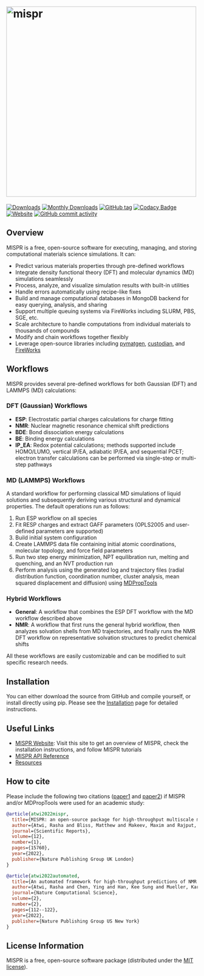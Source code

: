 # <img alt="mispr" src="https://raw.githubusercontent.com/molmd/mispr/master/docs/source/_static/logo.png" width="500">

[![Downloads][downloads-badge]][downloads-link]
[![Monthly Downloads][monthly-downloads-badge]][downloads-link]
[![GitHub tag][github-tag-badge]][github-tag-link]
[![Codacy Badge][codacy-badge]][codacy-link]
[![Website][website-badge]][website-link]
[![GitHub commit activity][commit-badge]][commit-link]

## Overview

MISPR is a free, open-source software for executing, managing, and storing computational materials science simulations. It can:

- Predict various materials properties through pre-defined workflows
- Integrate density functional theory (DFT) and molecular dynamics (MD) simulations seamlessly
- Process, analyze, and visualize simulation results with built-in utilities
- Handle errors automatically using recipe-like fixes
- Build and manage computational databases in MongoDB backend for easy querying, analysis, and sharing
- Support multiple queuing systems via FireWorks including SLURM, PBS, SGE, etc.
- Scale architecture to handle computations from individual materials to thousands of compounds
- Modify and chain workflows together flexibly
- Leverage open-source libraries including [pymatgen][pymatgen], [custodian][custodian], and [FireWorks][fireworks]

## Workflows

MISPR provides several pre-defined workflows for both Gaussian (DFT) and LAMMPS (MD) calculations:

### DFT (Gaussian) Workflows

- **ESP**: Electrostatic partial charges calculations for charge fitting
- **NMR**: Nuclear magnetic resonance chemical shift predictions
- **BDE**: Bond dissociation energy calculations
- **BE**: Binding energy calculations
- **IP_EA**: Redox potential calculations; methods supported include HOMO/LUMO, vertical IP/EA, adiabatic IP/EA, and sequential PCET; electron transfer calculations can be performed via single-step or multi-step pathways

### MD (LAMMPS) Workflows

A standard workflow for performing classical MD simulations of liquid solutions and subsequently deriving various structural and dynamical properties. The default operations run as follows:

1. Run ESP workflow on all species
2. Fit RESP charges and extract GAFF parameters (OPLS2005 and user-defined parameters are supported)
3. Build initial system configuration
4. Create LAMMPS data file containing initial atomic coordinations, molecular topology, and force field parameters
5. Run two step energy minimization, NPT equilibration run, melting and quenching, and an NVT production run
6. Perform analysis using the generated log and trajectory files (radial distribution function, coordination number, cluster analysis, mean squared displacement and diffusion) using [MDPropTools][mdproptools]

### Hybrid Workflows

- **General**: A workflow that combines the ESP DFT workflow with the MD workflow described above
- **NMR**: A workflow that first runs the general hybrid workflow, then analyzes solvation shells from MD trajectories, and finally runs the NMR DFT workflow on representative solvation structures to predict chemical shifts

All these workflows are easily customizable and can be modified to suit specific research needs.

## Installation

You can either download the source from GitHub and compile yourself, or install directly using pip.
Please see the [Installation][install-docs] page for detailed instructions.

## Useful Links

- [MISPR Website][mispr-website]: Visit this site to get an overview of MISPR, check the installation instructions, and follow MISPR tutorials
- [MISPR API Reference][api-docs]
- [Resources][resources]

## How to cite

Please include the following two citations ([paper1][paper1] and [paper2][paper2]) if MISPR and/or MDPropTools were used for an academic study:

```bib
@article{atwi2022mispr,
  title={MISPR: an open-source package for high-throughput multiscale molecular simulations},
  author={Atwi, Rasha and Bliss, Matthew and Makeev, Maxim and Rajput, Nav Nidhi},
  journal={Scientific Reports},
  volume={12},
  number={1},
  pages={15760},
  year={2022},
  publisher={Nature Publishing Group UK London}
}
```

```bib
@article{atwi2022automated,
  title={An automated framework for high-throughput predictions of NMR chemical shifts within liquid solutions},
  author={Atwi, Rasha and Chen, Ying and Han, Kee Sung and Mueller, Karl T and Murugesan, Vijayakumar and Rajput, Nav Nidhi},
  journal={Nature Computational Science},
  volume={2},
  number={2},
  pages={112--122},
  year={2022},
  publisher={Nature Publishing Group US New York}
}
```

## License Information

MISPR is a free, open-source software package (distributed under the [MIT license][license]).

[downloads-badge]: https://static.pepy.tech/badge/mispr
[monthly-downloads-badge]: https://static.pepy.tech/badge/mispr/month
[downloads-link]: https://pepy.tech/project/mispr
[github-tag-badge]: https://img.shields.io/github/tag/molmd/mispr
[github-tag-link]: https://GitHub.com/molmd/mispr/tags/
[codacy-badge]: https://app.codacy.com/project/badge/Grade/8c047110974a42af9baed409664d2547
[codacy-link]: https://www.codacy.com/gh/molmd/mispr/dashboard?utm_source=github.com&utm_medium=referral&utm_content=molmd/mispr&utm_campaign=Badge_Grade
[website-badge]: https://img.shields.io/website?down_message=down&label=mispr%20website&up_message=up&url=https%3A%2F%2Fmolmd.github.io%2Fmispr%2F
[website-link]: https://molmd.github.io/mispr/
[commit-badge]: https://img.shields.io/github/commit-activity/m/molmd/mispr
[commit-link]: https://github.com/molmd/mispr/commits/master
[mdproptools]: https://github.com/molmd/mdproptools
[fireworks]: https://materialsproject.github.io/fireworks/
[pymatgen]: https://pymatgen.org
[custodian]: https://materialsproject.github.io/custodian/
[install-docs]: https://molmd.github.io/mispr/html/installation/index.html
[mispr-website]: https://molmd.github.io/mispr/
[api-docs]: https://molmd.github.io/mispr/html/py-modindex.html
[resources]: https://molmd.github.io/mispr/html/resources/resources.html
[paper1]: https://www.nature.com/articles/s41598-022-20009-w
[paper2]: https://doi.org/10.1038/s43588-022-00200-9
[license]: https://github.com/molmd/mispr/blob/master/LICENSE
